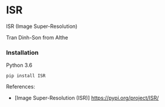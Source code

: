 # ISR
ISR (Image Super-Resolution)


Tran Dinh-Son from AIthe
### Installation
Python 3.6 
```
pip install ISR
```

References:
* [Image Super-Resolution (ISR)] https://pypi.org/project/ISR/
